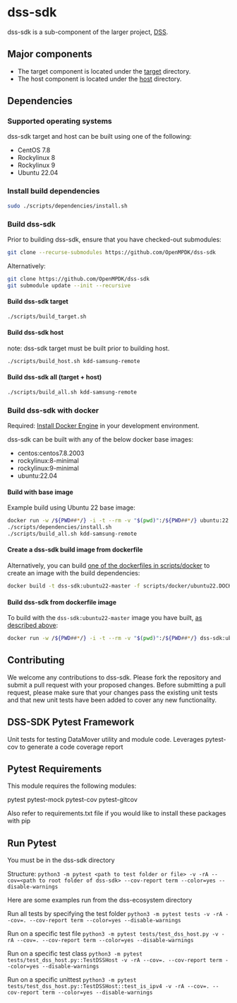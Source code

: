 # dss-sdk

dss-sdk is a sub-component of the larger project, [DSS](https://github.com/OpenMPDK/DSS).

## Major components

- The target component is located under the [target](target) directory.
- The host component is located under the [host](host) directory.

## Dependencies

### Supported operating systems

dss-sdk target and host can be built using one of the following:

- CentOS 7.8
- Rockylinux 8
- Rockylinux 9
- Ubuntu 22.04

### Install build dependencies

```bash
sudo ./scripts/dependencies/install.sh
```

### Build dss-sdk

Prior to building dss-sdk, ensure that you have checked-out submodules:

```bash
git clone --recurse-submodules https://github.com/OpenMPDK/dss-sdk
```

Alternatively:

```bash
git clone https://github.com/OpenMPDK/dss-sdk
git submodule update --init --recursive
```

#### Build dss-sdk target

```bash
./scripts/build_target.sh
```

#### Build dss-sdk host

note: dss-sdk target must be built prior to building host.

```bash
./scripts/build_host.sh kdd-samsung-remote
```

#### Build dss-sdk all (target + host)

```bash
./scripts/build_all.sh kdd-samsung-remote
```

### Build dss-sdk with docker

Required: [Install Docker Engine](https://docs.docker.com/engine/install/) in your development environment.

dss-sdk can be built with any of the below docker base images:

- centos:centos7.8.2003
- rockylinux:8-minimal
- rockylinux:9-minimal
- ubuntu:22.04

#### Build with base image

Example build using Ubuntu 22 base image:

```bash
docker run -w /${PWD##*/} -i -t --rm -v "$(pwd)":/${PWD##*/} ubuntu:22.04 /bin/bash
./scripts/dependencies/install.sh
./scripts/build_all.sh kdd-samsung-remote
```

#### Create a dss-sdk build image from dockerfile

Alternatively, you can build [one of the dockerfiles in scripts/docker](scripts/docker) to create an image with the build dependencies:

```bash
docker build -t dss-sdk:ubuntu22-master -f scripts/docker/ubuntu22.DOCKERFILE .
```

#### Build dss-sdk from dockerfile image

To build with the `dss-sdk:ubuntu22-master` image you have built, [as described above](#Create-a-dss-sdk-build-image-from-dockerfile):

```bash
docker run -w /${PWD##*/} -i -t --rm -v "$(pwd)":/${PWD##*/} dss-sdk:ubunu22-master ./scripts/build_all.sh kdd-samsung-remote
```

## Contributing

We welcome any contributions to dss-sdk. Please fork the repository and submit a pull request with your proposed changes. Before submitting a pull request, please make sure that your changes pass the existing unit tests and that new unit tests have been added to cover any new functionality.

## DSS-SDK Pytest Framework

Unit tests for testing DataMover utility and module code. Leverages pytest-cov to generate a code coverage report

## Pytest Requirements

This module requires the following modules:

pytest
pytest-mock
pytest-cov
pytest-gitcov

Also refer to requirements.txt file if you would like to install these packages with pip

## Run Pytest

You must be in the dss-sdk directory

Structure:
`python3 -m pytest <path to test folder or file> -v -rA --cov=<path to root folder of dss-sdk> --cov-report term --color=yes --disable-warnings`

Here are some examples run from the dss-ecosystem directory

Run all tests by specifying the test folder
`python3 -m pytest tests -v -rA --cov=. --cov-report term --color=yes --disable-warnings`

Run on a specific test file
`python3 -m pytest tests/test_dss_host.py -v -rA --cov=. --cov-report term --color=yes --disable-warnings`

Run on a specific test class
`python3 -m pytest tests/test_dss_host.py::TestDSSHost -v -rA --cov=. --cov-report term --color=yes --disable-warnings`

Run on a specific unittest
`python3 -m pytest tests/test_dss_host.py::TestDSSHost::test_is_ipv4 -v -rA --cov=. --cov-report term --color=yes --disable-warnings`
